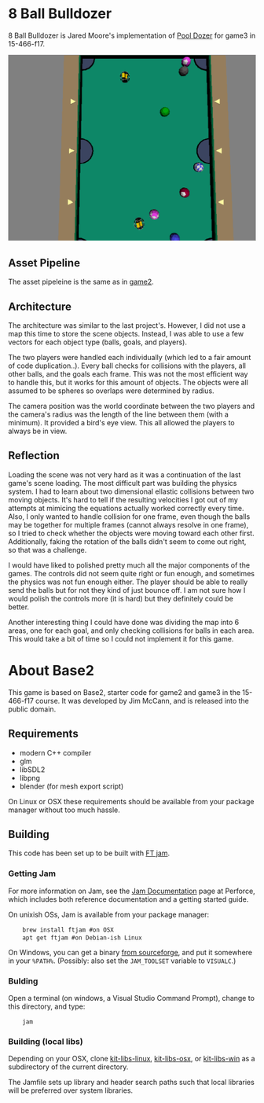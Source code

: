 # 8 Ball Bulldozer

8 Ball Bulldozer is Jared Moore's implementation of [Pool Dozer](http://graphics.cs.cmu.edu/courses/15-466-f17/game3-designs/jmccann/) for game3 in 15-466-f17.

![screenshot](https://github.com/moorejs/15-466-f17-game3/blob/master/screenshots/main.png?raw=true)

## Asset Pipeline

The asset pipeleine is the same as in [game2](https://github.com/moorejs/15-466-f17-base2/blob/master/README.md).

## Architecture

The architecture was similar to the last project's. However, I did not use a map this time to store the scene objects. Instead, I was able to use a few vectors for each object type (balls, goals, and players).

The two players were handled each individually (which led to a fair amount of code duplication..). Every ball checks for collisions with the players, all other balls, and the goals each frame. This was not the most efficient way to handle this, but it works for this amount of objects. The objects were all assumed to be spheres so overlaps were determined by radius.

The camera position was the world coordinate between the two players and the camera's radius was the length of the line between them (with a minimum). It provided a bird's eye view. This all allowed the players to always be in view.

## Reflection

Loading the scene was not very hard as it was a continuation of the last game's scene loading. The most difficult part was building the physics system. I had to learn about two dimensional ellastic collisions between two moving objects. It's hard to tell if the resulting velocities I got out of my attempts at mimicing the equations actually worked correctly every time. Also, I only wanted to handle collision for one frame, even though the balls may be together for multiple frames (cannot always resolve in one frame), so I tried to check whether the objects were moving toward each other first. Additionally, faking the rotation of the balls didn't seem to come out right, so that was a challenge.

I would have liked to polished pretty much all the major components of the games. The controls did not seem quite right or fun enough, and sometimes the physics was not fun enough either. The player should be able to really send the balls but for not they kind of just bounce off. I am not sure how I would polish the controls more (it is hard) but they definitely could be better.

Another interesting thing I could have done was dividing the map into 6 areas, one for each goal, and only checking collisions for balls in each area. This would take a bit of time so I could not implement it for this game.

# About Base2

This game is based on Base2, starter code for game2 and game3 in the 15-466-f17 course. It was developed by Jim McCann, and is released into the public domain.

## Requirements

 - modern C++ compiler
 - glm
 - libSDL2
 - libpng
 - blender (for mesh export script)

On Linux or OSX these requirements should be available from your package manager without too much hassle.

## Building

This code has been set up to be built with [FT jam](https://www.freetype.org/jam/).

### Getting Jam

For more information on Jam, see the [Jam Documentation](https://www.perforce.com/documentation/jam-documentation) page at Perforce, which includes both reference documentation and a getting started guide.

On unixish OSs, Jam is available from your package manager:
```
	brew install ftjam #on OSX
	apt get ftjam #on Debian-ish Linux
```

On Windows, you can get a binary [from sourceforge](https://sourceforge.net/projects/freetype/files/ftjam/2.5.2/ftjam-2.5.2-win32.zip/download),
and put it somewhere in your `%PATH%`.
(Possibly: also set the `JAM_TOOLSET` variable to `VISUALC`.)

### Bulding
Open a terminal (on windows, a Visual Studio Command Prompt), change to this directory, and type:
```
	jam
```

### Building (local libs)

Depending on your OSX, clone 
[kit-libs-linux](https://github.com/ixchow/kit-libs-linux),
[kit-libs-osx](https://github.com/ixchow/kit-libs-osx),
or [kit-libs-win](https://github.com/ixchow/kit-libs-win)
as a subdirectory of the current directory.

The Jamfile sets up library and header search paths such that local libraries will be preferred over system libraries.
